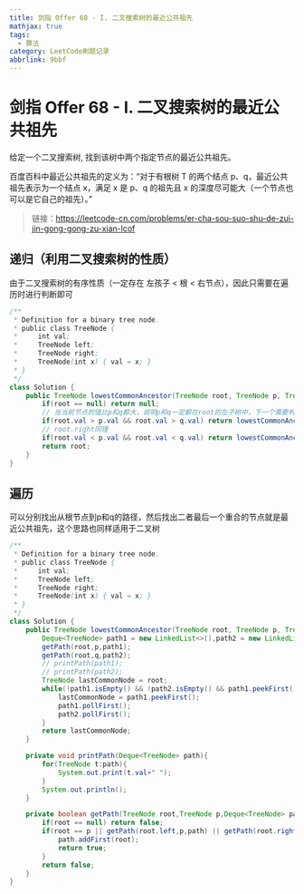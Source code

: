 ```yaml
---
title: 剑指 Offer 68 - I. 二叉搜索树的最近公共祖先
mathjax: true
tags:
  - 算法
category: LeetCode刷题记录
abbrlink: 9bbf
---
```

# 剑指 Offer 68 - I. 二叉搜索树的最近公共祖先

给定一个二叉搜索树, 找到该树中两个指定节点的最近公共祖先。

百度百科中最近公共祖先的定义为：“对于有根树 T 的两个结点 p、q，最近公共祖先表示为一个结点 x，满足 x 是 p、q 的祖先且 x 的深度尽可能大（一个节点也可以是它自己的祖先）。”

> 链接：https://leetcode-cn.com/problems/er-cha-sou-suo-shu-de-zui-jin-gong-gong-zu-xian-lcof

<!-- more -->

## 递归（利用二叉搜索树的性质）

由于二叉搜索树的有序性质（一定存在 左孩子 < 根 < 右节点），因此只需要在遍历时进行判断即可

```java
/**
 * Definition for a binary tree node.
 * public class TreeNode {
 *     int val;
 *     TreeNode left;
 *     TreeNode right;
 *     TreeNode(int x) { val = x; }
 * }
 */
class Solution {
    public TreeNode lowestCommonAncestor(TreeNode root, TreeNode p, TreeNode q) {
        if(root == null) return null;
      	// 当当前节点的值比p和q都大，说明p和q一定都在root的左子树中，下一个需要判断root.left
        if(root.val > p.val && root.val > q.val) return lowestCommonAncestor(root.left,p,q);
      	// root.right同理
        if(root.val < p.val && root.val < q.val) return lowestCommonAncestor(root.right,p,q);
        return root;
    }
}
```



## 遍历

可以分别找出从根节点到p和q的路径，然后找出二者最后一个重合的节点就是最近公共祖先，这个思路也同样适用于二叉树

```java
/**
 * Definition for a binary tree node.
 * public class TreeNode {
 *     int val;
 *     TreeNode left;
 *     TreeNode right;
 *     TreeNode(int x) { val = x; }
 * }
 */
class Solution {
    public TreeNode lowestCommonAncestor(TreeNode root, TreeNode p, TreeNode q) {
        Deque<TreeNode> path1 = new LinkedList<>(),path2 = new LinkedList<>();
        getPath(root,p,path1);
        getPath(root,q,path2);
        // printPath(path1);
        // printPath(path2);
        TreeNode lastCommonNode = root;
        while(!path1.isEmpty() && !path2.isEmpty() && path1.peekFirst() == path2.peekFirst()){
            lastCommonNode = path1.peekFirst();
            path1.pollFirst();
            path2.pollFirst();
        }
        return lastCommonNode;
    }

    private void printPath(Deque<TreeNode> path){
        for(TreeNode t:path){
            System.out.print(t.val+" ");
        }
        System.out.println();
    }

    private boolean getPath(TreeNode root,TreeNode p,Deque<TreeNode> path){
        if(root == null) return false;
        if(root == p || getPath(root.left,p,path) || getPath(root.right,p,path)) {
            path.addFirst(root);
            return true;
        }
        return false;
    }
}
```

